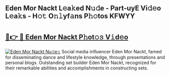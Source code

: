 ## Eden Mor Nackt L𝚎a𝚔ed N𝚞𝚍e - Part-uyE Vi𝚍𝚎o L𝚎a𝚔s - H𝚘𝚝 O𝚗𝚕yf𝚊ns P𝚑𝚘tos KFWYY

# <h2><a href="http://kf7s29i.oniu.top/?m=Eden+Mor+Nackt">🔗👉 🔴 Eden Mor Nackt P𝚑ot𝚘𝚜 V𝚒d𝚎o</a></h2>

[![Eden Mor Nackt Nu𝚍e𝚜](https://i.imgur.com/0qMVB7G.gif)](http://kf7s29i.oniu.top/?m=Eden+Mor+Nackt)
Social media influencer Eden Mor Nackt, famed for disseminating dance and lifestyle knowledge, through presentations and personal blogs. Outstanding set builder Eden Mor Nackt, recognized for their remarkable abilities and accomplishments in constructing sets.  
